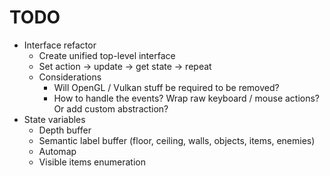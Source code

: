 TODO
====

- Interface refactor
  - Create unified top-level interface
  - Set action -> update -> get state -> repeat
  - Considerations
    - Will OpenGL / Vulkan stuff be required to be removed?
    - How to handle the events? Wrap raw keyboard / mouse actions? Or add custom abstraction?
- State variables
  - Depth buffer
  - Semantic label buffer (floor, ceiling, walls, objects, items, enemies)
  - Automap
  - Visible items enumeration
